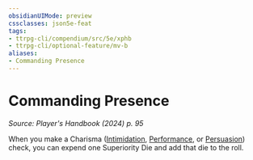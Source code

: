 ```yaml
---
obsidianUIMode: preview
cssclasses: json5e-feat
tags:
- ttrpg-cli/compendium/src/5e/xphb
- ttrpg-cli/optional-feature/mv-b
aliases:
- Commanding Presence
---
```

# Commanding Presence
*Source: Player's Handbook (2024) p. 95*  

When you make a Charisma ([Intimidation](/3-Mechanics/CLI/skills.md#Intimidation), [Performance](/3-Mechanics/CLI/skills.md#Performance), or [Persuasion](/3-Mechanics/CLI/skills.md#Persuasion)) check, you can expend one Superiority Die and add that die to the roll.